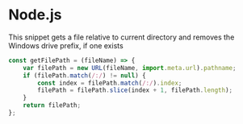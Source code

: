 # Node.js

This snippet gets a file relative to current directory and removes the Windows drive prefix, if one exists

```JavaScript
const getFilePath = (fileName) => {
	var filePath = new URL(fileName, import.meta.url).pathname;
	if (filePath.match(/:/) != null) {
		const index = filePath.match(/:/).index;
		filePath = filePath.slice(index + 1, filePath.length);
	}
	return filePath;
};
```
